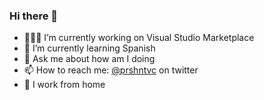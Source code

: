 ### Hi there 👋

- 👨🏻‍💻 I’m currently working on Visual Studio Marketplace
- 🌱 I’m currently learning Spanish
- 💬 Ask me about how am I doing
- 📫 How to reach me: [@prshntvc](https://twitter.com/prshntvc) on twitter
- 🏡 I work from home
